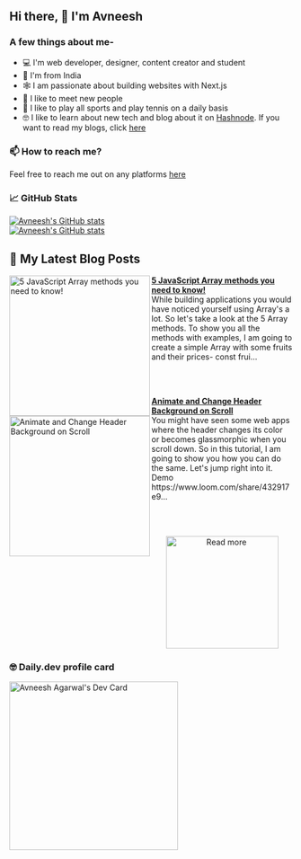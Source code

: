## Hi there, 👋  I'm Avneesh

### A few things about me-
- 💻 I'm web developer, designer, content creator and student
- 📍 I'm from India
- 🕸️ I am passionate about building websites with Next.js
- 🤝 I like to meet new people
- 🎾 I like to play all sports and play tennis on a daily basis
- 🤓 I like to learn about new tech and blog about it on [Hashnode](https://hashnode.com/@avneesh0612). If you want to read my blogs, click [here](https://blog.avneesh.tech)

### 📫 How to reach me?
Feel free to reach me out on any platforms [here](https://avneesh-links.vercel.app)


### 📈 GitHub Stats

[![Avneesh's GitHub stats](https://github-readme-stats.vercel.app/api?username=avneesh0612&count_private=true&theme=dracula&hide_border=true)](https://github.com/avneesh0612)<br />
[![Avneesh's GitHub stats](https://github-readme-stats.vercel.app/api/top-langs/?username=avneesh0612&theme=dracula&layout=compact&hide_border=true)](https://github.com/avneesh0612)


## 📰 My Latest Blog Posts
<!-- HASHNODE_BLOG:START -->
<p align="left">
<a href="https://blog.avneesh.tech//5-javascript-array-methods" title="5 JavaScript Array methods you need to know!"><img src="https://cdn.hashnode.com/res/hashnode/image/upload/v1637670452757/AqpSuw5g6.png" alt="5 JavaScript Array methods you need to know!" width="250px" align="left" /></a>
<a href="https://blog.avneesh.tech//5-javascript-array-methods" title="5 JavaScript Array methods you need to know!"><strong>5 JavaScript Array methods you need to know!</strong></a>
<br/> While building applications you would have noticed yourself using Array's a lot. So let's take a look at the 5 Array methods.
To show you all the methods with examples, I am going to create a simple Array with some fruits and their prices-
const frui... </p> <br/> <br/>
<p align="left">
<a href="https://blog.avneesh.tech//animate-and-change-header-background-on-scroll" title="Animate and Change Header Background on Scroll"><img src="https://cdn.hashnode.com/res/hashnode/image/upload/v1636354538679/yUuVhSKRb.png" alt="Animate and Change Header Background on Scroll" width="250px" align="left" /></a>
<a href="https://blog.avneesh.tech//animate-and-change-header-background-on-scroll" title="Animate and Change Header Background on Scroll"><strong>Animate and Change Header Background on Scroll</strong></a>
<br/> You might have seen some web apps where the header changes its color or becomes glassmorphic when you scroll down. So in this tutorial, I am going to show you how you can do the same. Let's jump right into it.
Demo
https://www.loom.com/share/432917e9... </p> <br/> <br/>
<!-- HASHNODE_BLOG:END -->

<p align="center">  
<a href="https://blog.avneesh.tech/"><img src="https://user-images.githubusercontent.com/76690419/142756081-13352f92-8482-4a86-acbb-72dc164e8746.png" alt="Read more" width="200"/></a>
</p>


### 🤓 Daily.dev profile card
<a href="https://app.daily.dev/avneesh0612"><img src="https://api.daily.dev/devcards/ce4ce03d4f074a4d8143c215bf1e126d.png?r=4vo" width="300" alt="Avneesh Agarwal's Dev Card"/></a>
